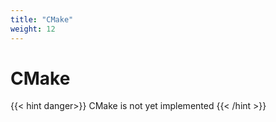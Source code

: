```yaml
---
title: "CMake"
weight: 12
---
```


# CMake

{{< hint danger>}}
CMake is not yet implemented
{{< /hint >}}